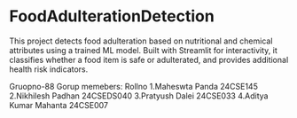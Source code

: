 # FoodAdulterationDetection
This project detects food adulteration based on nutritional and chemical attributes using a trained ML model. Built with Streamlit for interactivity, it classifies whether a food item is safe or adulterated, and provides additional health risk indicators.

Gruopno-88
Gorup memebers:                Rollno
1.Maheswta Panda               24CSE145
2.Nikhilesh Padhan             24CSEDS040
3.Pratyush Dalei               24CSE033
4.Aditya Kumar Mahanta         24CSE007
